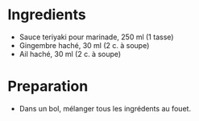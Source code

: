 # Ingredients

- Sauce teriyaki pour marinade, 250 ml (1 tasse)
- Gingembre haché, 30 ml (2 c. à soupe)
- Ail haché, 30 ml (2 c. à soupe)

# Preparation

- Dans un bol, mélanger tous les ingrédents au fouet.